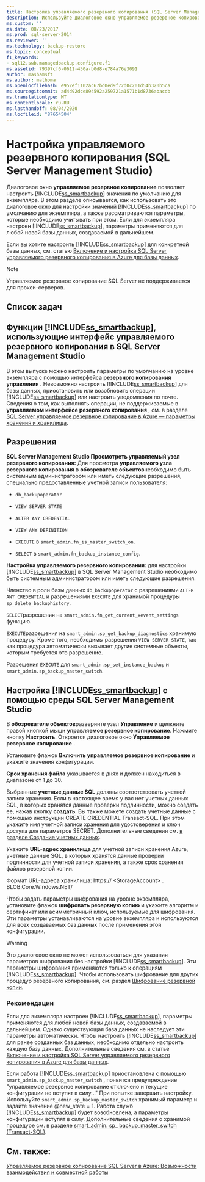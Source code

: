 ```yaml
---
title: Настройка управляемого резервного копирования (SQL Server Management Studio) | Документация Майкрософт
description: Используйте диалоговое окно управляемое резервное копирование, чтобы настроить параметр SQL Server управляемое резервное копирование в Azure по умолчанию. Узнайте о параметрах, которые необходимо учитывать.
ms.custom: ''
ms.date: 08/23/2017
ms.prod: sql-server-2014
ms.reviewer: ''
ms.technology: backup-restore
ms.topic: conceptual
f1_keywords:
- sql12.swb.managedbackup.configure.f1
ms.assetid: 79397cf6-0611-450a-b0d8-e784a76e3091
author: mashamsft
ms.author: mathoma
ms.openlocfilehash: e952ef1102ac67bd0ed9f72d0c201d54b320b5ca
ms.sourcegitcommit: ad4d92dce894592a259721a1571b1d8736abacdb
ms.translationtype: MT
ms.contentlocale: ru-RU
ms.lasthandoff: 08/04/2020
ms.locfileid: "87654504"
---
```

# <a name="configure-managed-backup-sql-server-management-studio"></a>Настройка управляемого резервного копирования (SQL Server Management Studio)
  Диалоговое окно **управляемое резервное копирование** позволяет настроить [!INCLUDE[ss_smartbackup](../includes/ss-smartbackup-md.md)] значения по умолчанию для экземпляра. В этом разделе описывается, как использовать это диалоговое окно для настройки значений [!INCLUDE[ss_smartbackup](../includes/ss-smartbackup-md.md)] по умолчанию для экземпляра, а также рассматриваются параметры, которые необходимо учитывать при этом. Если для экземпляра настроен [!INCLUDE[ss_smartbackup](../includes/ss-smartbackup-md.md)], параметры применяются для любой новой базы данных, создаваемой в дальнейшем.  
  
 Если вы хотите настроить [!INCLUDE[ss_smartbackup](../includes/ss-smartbackup-md.md)] для конкретной базы данных, см. статью [Включение и настройка SQL Server управляемого резервного копирования в Azure для базы данных](../../2014/database-engine/sql-server-managed-backup-to-windows-azure-retention-and-storage-settings.md#DatabaseConfigure).  
 
> [!NOTE] 
> Управляемое резервное копирование SQL Server не поддерживается для прокси-серверов. 
  
## <a name="task-list"></a>Список задач  
  
## <a name="ss_smartbackup-functions-using-managed-backup-interface-in-sql-server-management-studio"></a>Функции [!INCLUDE[ss_smartbackup](../includes/ss-smartbackup-md.md)], использующие интерфейс управляемого резервного копирования в SQL Server Management Studio  
 В этом выпуске можно настроить параметры по умолчанию на уровне экземпляра с помощью интерфейса **резервного копирования управления** . Невозможно настроить [!INCLUDE[ss_smartbackup](../includes/ss-smartbackup-md.md)] для базы данных, приостановить или возобновить операции [!INCLUDE[ss_smartbackup](../includes/ss-smartbackup-md.md)] или настроить уведомления по почте. Сведения о том, как выполнять операции, не поддерживаемые в **управляемом интерфейсе резервного копирования** , см. в разделе [SQL Server управляемое резервное копирование в Azure — параметры хранения и хранилища](../../2014/database-engine/sql-server-managed-backup-to-windows-azure-retention-and-storage-settings.md).  
  
## <a name="permissions"></a>Разрешения  
 **SQL Server Management Studio Просмотреть управляемый узел резервного копирования:** Для просмотра **управляемого узла резервного копирования** в **обозревателе объектов**необходимо быть системным администратором или иметь следующие разрешения, специально предоставленные учетной записи пользователя:  
  
-   `db_backupoperator`  
  
-   `VIEW SERVER STATE`  
  
-   `ALTER ANY CREDENTIAL`  
  
-   `VIEW ANY DEFINITION`  
  
-   `EXECUTE` в `smart_admin.fn_is_master_switch_on`.  
  
-   `SELECT` в `smart_admin.fn_backup_instance_config`.  
  
 **Настройка управляемого резервного копирования:** для настройки [!INCLUDE[ss_smartbackup](../includes/ss-smartbackup-md.md)] в SQL Server Management Studio необходимо быть системным администратором или иметь следующие разрешения.  
  
 Членство в роли базы данных `db_backupoperator` с разрешениями `ALTER ANY CREDENTIAL` и разрешениями `EXECUTE` для хранимой процедуры `sp_delete_backuphistory`.  
  
 `SELECT`разрешения на `smart_admin.fn_get_current_xevent_settings` функцию.  
  
 `EXECUTE`разрешения на `smart_admin.sp_get_backup_diagnostics` хранимую процедуру. Кроме того, необходимы разрешения `VIEW SERVER STATE`, так как процедура автоматически вызывает другие системные объекты, которым требуется это разрешение.  
  
 Разрешения `EXECUTE` для `smart_admin.sp_set_instance_backup` и `smart_admin.sp_backup_master_switch`.  
  
## <a name="configure-ss_smartbackup-using-sql-server-management-studio"></a>Настройка [!INCLUDE[ss_smartbackup](../includes/ss-smartbackup-md.md)] с помощью среды SQL Server Management Studio  
 В **обозревателе объектов**разверните узел **Управление** и щелкните правой кнопкой мыши **управляемое резервное копирование**. Нажмите кнопку **Настроить**. Откроется диалоговое окно **Управляемое резервное копирование** .  
  
 Установите флажок **Включить управляемое резервное копирование** и укажите значения конфигурации.  
  
 **Срок хранения файла** указывается в днях и должен находиться в диапазоне от 1 до 30.  
  
 Выбранные **учетные данные SQL** должны соответствовать учетной записи хранения. Если в настоящее время у вас нет учетных данных SQL, в которых хранятся данные проверки подлинности, можно создать ее, нажав кнопку **создать**. Вы также можете создать учетные данные с помощью инструкции CREATE CREDENTIAL Transact-SQL. При этом укажите имя учетной записи хранения для удостоверения и ключ доступа для параметров SECRET. Дополнительные сведения см. [в разделе Создание учетных данных](../relational-databases/backup-restore/sql-server-backup-to-url.md#credential).  
  
 Укажите **URL-адрес хранилища** для учетной записи хранения Azure, учетные данные SQL, в которых хранятся данные проверки подлинности для учетной записи хранения, а также срок хранения файлов резервной копии.  
  
 Формат URL-адреса хранилища: https:// \<StorageAccount> . BLOB.Core.Windows.NET/  
  
 Чтобы задать параметры шифрования на уровне экземпляра, установите флажок **шифровать резервную копию** и укажите алгоритм и сертификат или асимметричный ключ, используемые для шифрования.  Эти параметры устанавливаются на уровне экземпляра и используются для всех создаваемых баз данных после применения этой конфигурации.  
  
> [!WARNING]  
>  Это диалоговое окно не может использоваться для указания параметров шифрования без настройки [!INCLUDE[ss_smartbackup](../includes/ss-smartbackup-md.md)]. Эти параметры шифрования применяются только к операциям [!INCLUDE[ss_smartbackup](../includes/ss-smartbackup-md.md)]. Чтобы использовать шифрование для других процедур резервного копирования, см. раздел [Шифрование резервной копии](../relational-databases/backup-restore/backup-encryption.md).  
  
### <a name="considerations"></a>Рекомендации  
 Если для экземпляра настроен [!INCLUDE[ss_smartbackup](../includes/ss-smartbackup-md.md)], параметры применяются для любой новой базы данных, создаваемой в дальнейшем.  Однако существующая база данных не наследует эти параметры автоматически. Чтобы настроить [!INCLUDE[ss_smartbackup](../includes/ss-smartbackup-md.md)] для ранее созданных баз данных, необходимо отдельно настроить каждую базу данных. Дополнительные сведения см. в статье [Включение и настройка SQL Server управляемого резервного копирования в Azure для базы данных](../../2014/database-engine/sql-server-managed-backup-to-windows-azure-retention-and-storage-settings.md#DatabaseConfigure).  
  
 Если работа [!INCLUDE[ss_smartbackup](../includes/ss-smartbackup-md.md)] приостановлена с помощью `smart_admin.sp_backup_master_switch` , появится предупреждение "управляемое резервное копирование отключено и текущие конфигурации не вступят в силу..." При попытке завершить настройку. Используйте `smart_admin.sp_backup_master_switch` хранимый параметр и задайте значение @new_state = 1. Работа служб [!INCLUDE[ss_smartbackup](../includes/ss-smartbackup-md.md)] будет возобновлена, а параметры конфигурации вступят в силу. Дополнительные сведения о хранимой процедуре см. в разделе [smart_admin. sp_ backup_master_switch &#40;Transact-SQL&#41;](/sql/relational-databases/system-stored-procedures/managed-backup-sp-backup-master-switch-transact-sql).  
  
## <a name="see-also"></a>См. также:  
 [Управляемое резервное копирование SQL Server в Azure: Возможности взаимодействия и совместной работы](../../2014/database-engine/sql-server-managed-backup-to-windows-azure-interoperability-and-coexistence.md)  
  
  
